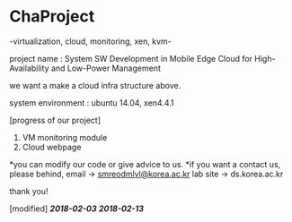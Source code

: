 # ChaProject
-virtualization, cloud, monitoring, xen, kvm-


project name : System SW Development in Mobile Edge Cloud for High-Availability and Low-Power Management

we want a make a cloud infra structure above.

system environment : ubuntu 14.04, xen4.4.1

[progress of our project]

1. VM monitoring module
2. Cloud webpage


*you can modify our code or give advice to us.
*if you want a contact us, please behind,
email -> smreodmlvl@korea.ac.kr
lab site -> ds.korea.ac.kr 

thank you!

[modified]
***2018-02-03***
***2018-02-13***
